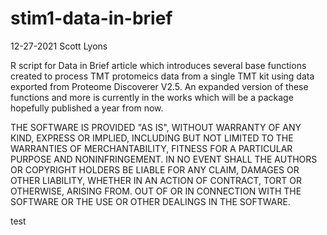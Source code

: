 # stim1-data-in-brief

12-27-2021
Scott Lyons

R script for Data in Brief article which introduces several base functions created to process TMT protomeics data from a single TMT kit using data exported from Proteome Discoverer V2.5. An expanded version of these functions and more is currently in the works which will be a package hopefully published a year from now. 


THE SOFTWARE IS PROVIDED "AS IS", WITHOUT WARRANTY OF ANY KIND, EXPRESS OR IMPLIED, INCLUDING BUT NOT LIMITED TO THE WARRANTIES OF MERCHANTABILITY, FITNESS FOR A PARTICULAR PURPOSE AND NONINFRINGEMENT. IN NO EVENT SHALL THE AUTHORS OR COPYRIGHT HOLDERS BE LIABLE FOR ANY CLAIM, DAMAGES OR OTHER LIABILITY, WHETHER IN AN ACTION OF CONTRACT, TORT OR OTHERWISE, ARISING FROM. OUT OF OR IN CONNECTION WITH THE SOFTWARE OR THE USE OR OTHER DEALINGS IN THE SOFTWARE.

test
